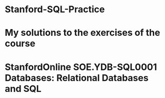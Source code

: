 # Stanford-SQL-Practice
# My solutions to the exercises of the course 
# StanfordOnline SOE.YDB-SQL0001 Databases: Relational Databases and SQL
